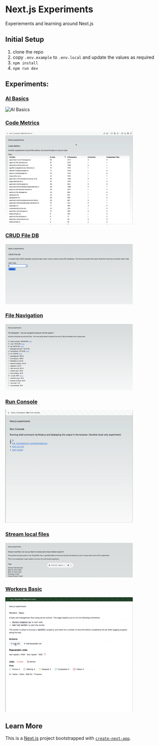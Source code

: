 # Next.js Experiments

Experiements and learning around Next.js

## Initial Setup

1. clone the repo
1. copy `.env.example` to `.env.local` and update the values as required
1. `npm install`
1. `npm run dev`

## Experiments:

### [AI Basics](./src/app/ai-basics/page.tsx)

<img src="/screenshots/ai-basics.gif" alt="AI Basics" width="400"/>

### [Code Metrics](./src/app/code-metrics/page.tsx)

<img src="/screenshots/code-metrics.gif" alt="Code Metrics" width="400"/>

### [CRUD File DB](./src/app/crud-file-db/page.tsx)

<img src="/screenshots/crud-file-db.gif" alt="CRUD File DB" width="400"/>

### [File Navigation](./src/app/file-navigation/page.tsx)

<img src="/screenshots/file-navigation.png" alt="File Navigation" width="400"/>

### [Run Console](./src/app/run-console/page.tsx)

<img src="/screenshots/run-console.gif" alt="Run Console" width="400"/>

### [Stream local files](./src/app/stream-local-files/page.tsx)

<img src="/screenshots/stream-local-files.png" alt="Stream local files" width="400"/>

### [Workers Basic](./src/app/workers-basic/page.tsx)

<img src="/screenshots/workers-basic.gif" alt="Workers Basic" width="400"/>

## Learn More

This is a [Next.js](https://nextjs.org/) project bootstrapped with [`create-next-app`](https://github.com/vercel/next.js/tree/canary/packages/create-next-app).
